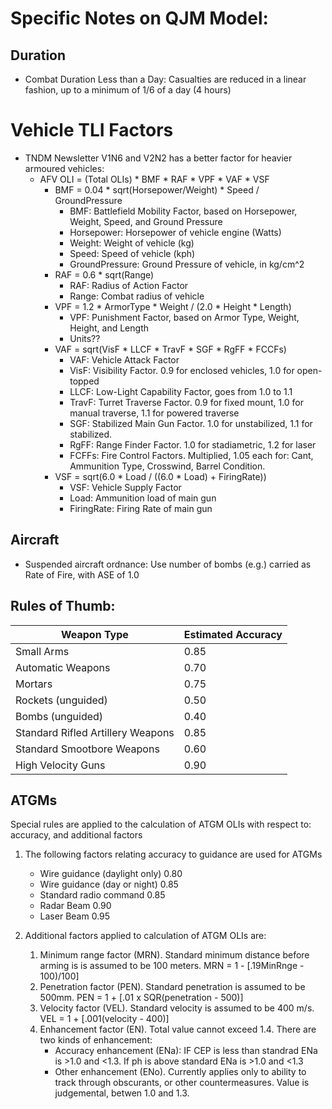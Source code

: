# Specific Notes on QJM Model:
## Duration
 * Combat Duration Less than a Day: Casualties are reduced in a linear fashion, up to a minimum of 1/6 of a day (4 hours)

# Vehicle TLI Factors
 * TNDM Newsletter V1N6 and V2N2 has a better factor for heavier armoured vehicles:
    * AFV OLI = (Total OLIs) * BMF * RAF * VPF * VAF * VSF
        * BMF = 0.04 * sqrt(Horsepower/Weight) * Speed / GroundPressure
            * BMF: Battlefield Mobility Factor, based on Horsepower, Weight, Speed, and Ground Pressure
            * Horsepower: Horsepower of vehicle engine (Watts)
            * Weight: Weight of vehicle (kg)
            * Speed: Speed of vehicle (kph)
            * GroundPressure: Ground Pressure of vehicle, in kg/cm^2
        * RAF = 0.6 * sqrt(Range)
            * RAF: Radius of Action Factor
            * Range: Combat radius of vehicle
        * VPF = 1.2 * ArmorType * Weight / (2.0 * Height * Length)
            * VPF: Punishment Factor, based on Armor Type, Weight, Height, and Length
            * Units??
        * VAF = sqrt(VisF * LLCF * TravF * SGF * RgFF * FCCFs)
            * VAF: Vehicle Attack Factor
            * VisF: Visibility Factor. 0.9 for enclosed vehicles, 1.0 for open-topped
            * LLCF: Low-Light Capability Factor, goes from 1.0 to 1.1
            * TravF: Turret Traverse Factor. 0.9 for fixed mount, 1.0 for manual traverse, 1.1 for powered traverse
            * SGF: Stabilized Main Gun Factor. 1.0 for unstabilized, 1.1 for stabilized.
            * RgFF: Range Finder Factor. 1.0 for stadiametric, 1.2 for laser
            * FCFFs: Fire Control Factors. Multiplied, 1.05 each for: Cant, Ammunition Type, Crosswind, Barrel Condition.
        * VSF = sqrt(6.0 * Load / ((6.0 * Load) + FiringRate))
            * VSF: Vehicle Supply Factor
            * Load: Ammunition load of main gun
            * FiringRate: Firing Rate of main gun

## Aircraft
 * Suspended aircraft ordnance: Use number of bombs (e.g.) carried as Rate of Fire, with ASE of 1.0

## Rules of Thumb:
| Weapon Type                       | Estimated Accuracy    |
|-----------------------------------|-----------------------|
| Small Arms                        | 0.85                  |
| Automatic Weapons                 | 0.70                  |
| Mortars                           | 0.75                  |
| Rockets (unguided)                | 0.50                  |
| Bombs (unguided)                  | 0.40                  |
| Standard Rifled Artillery Weapons | 0.85                  |
| Standard Smootbore Weapons        | 0.60                  |
| High Velocity Guns                | 0.90                  |


## ATGMs
 Special rules are applied to the calculation of ATGM OLIs with respect to: accuracy, and additional factors

1.  The following factors relating accuracy to guidance are used for ATGMs
    - Wire guidance (daylight only) 0.80
    - Wire guidance (day or night) 0.85
    - Standard radio command 0.85
    - Radar Beam 0.90
    - Laser Beam 0.95

2.  Additional factors applied to calculation of ATGM OLIs are:
    1. Minimum range factor (MRN). Standard minimum distance before arming is is assumed to be 100 meters. MRN = 1 - [.19MinRnge - 100)/100]
    2.  Penetration factor (PEN). Standard penetration is assumed to be 500mm. PEN = 1 + [.01 x SQR(penetration - 500)]
    3. Velocity factor (VEL). Standard velocity is assumed to be 400 m/s. VEL = 1 + [.001(velocity - 400)]
    4. Enhancement factor (EN). Total value cannot exceed 1.4. There are two kinds of enhancement:
        - Accuracy enhancement (ENa): IF CEP is less than standrad ENa is >1.0 and <1.3. If ph is above standard ENa is >1.0 and <1.3
        - Other enhancement (ENo). Currently applies only to ability to track through obscurants, or other countermeasures. Value is judgemental, betwen 1.0 and 1.3.